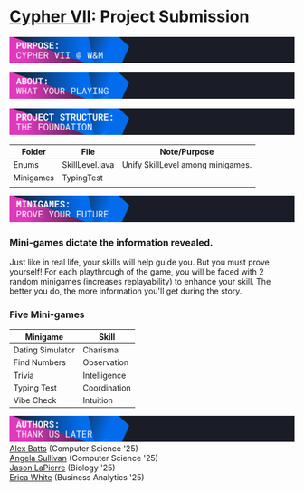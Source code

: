 # [Cypher VII](https://cypher-vii.devpost.com/): Project Submission

![](src/main/resources/section-purpose.png)

![](src/main/resources/section-about.png)

![](src/main/resources/section-structure.png)  

| Folder    	 | File            	 | Note/Purpose                      	 |
|-------------|-------------------|-------------------------------------|
| Enums     	 | SkillLevel.java 	 | Unify SkillLevel among minigames. 	 |
| Minigames 	 | TypingTest      	 | 	                                   |
| 	           | 	                 | 	                                   |

![](src/main/resources/section-minigames.png)  
### Mini-games dictate the information revealed.
Just like in real life, your skills will help guide you. But you must prove yourself!
For each playthrough of the game, you will be faced with 2 random minigames (increases replayability) to enhance your skill.
The better you do, the more information you'll get during the story.
### Five Mini-games
| Minigame         	 | Skill        	 |
|--------------------|----------------|
| Dating Simulator 	 | Charisma     	 |
| Find Numbers     	 | Observation  	 |
| Trivia           	 | Intelligence 	 |
| Typing Test      	 | Coordination 	 |
| Vibe Check       	 | Intuition    	 |


![](src/main/resources/section-author.png)
[Alex Batts](mailto:ajbatts@wm.edu) (Computer Science '25)  
[Angela Sullivan](mailto:arsullivan@wm.edu) (Computer Science '25)   
[Jason LaPierre](mailto:jalapierre@wm.edu)  (Biology '25)  
[Erica White](mailto:emwhite@wm.edu) (Business Analytics '25)
